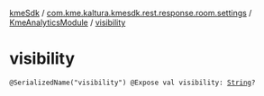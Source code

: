 [kmeSdk](../../index.md) / [com.kme.kaltura.kmesdk.rest.response.room.settings](../index.md) / [KmeAnalyticsModule](index.md) / [visibility](./visibility.md)

# visibility

`@SerializedName("visibility") @Expose val visibility: `[`String`](https://kotlinlang.org/api/latest/jvm/stdlib/kotlin/-string/index.html)`?`